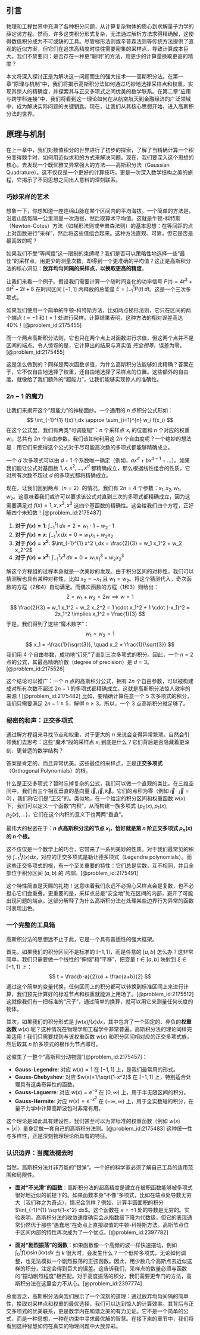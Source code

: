## 引言
物理和工程世界中充满了各种积分问题，从计算复杂物体的质心到求解量子力学的薛定谔方程。然而，许多这类积分形式复杂，无法通过解析方法求得精确解，这使得数值积分成为不可或缺的工具。尽管梯形法则或辛普森法则等传统方法提供了直观的近似方案，但它们在追求高精度时往往需要密集的采样点，导致计算成本巨大。我们不禁要问：是否存在一种更“聪明”的方法，用更少的计算量换取更高的精度？

本文将深入探讨正是为解决这一问题而生的强大技术——高斯积分法。在第一章“原理与机制”中，我们将揭示高斯积分法如何通过巧妙地选择采样点和权重，实现其惊人的精确度，并探索其与正交多项式之间优美的数学联系。在第二章“应用与跨学科连接”中，我们将看到这一理论如何在从航空航天到金融经济的广泛领域中，成为解决实际问题的关键钥匙。现在，让我们从其核心思想开始，进入高斯积分法的世界。

## 原理与机制

在上一章中，我们对数值积分的世界进行了初步的探索，了解了当精确计算一个积分变得棘手时，如何用近似求和的方式来解决问题。现在，我们要深入这个思想的核心，去发现一个既优雅又异常强大的方法——高斯积分法（Gaussian Quadrature）。这不仅仅是一个更好的计算技巧，更是一次深入数学结构之美的旅程，它揭示了不同思想之间出人意料的深刻联系。

### 巧妙采样的艺术

想象一下，你想知道一座连绵山脉在某个区间内的平均海拔。一个简单的方法是，沿着山路每隔一公里测量一次海拔，然后取算术平均值。这就是牛顿-科特斯（Newton-Cotes）方法（如梯形法则或辛普森法则）的基本思想：在等间距的点上对函数进行“采样”，然后将这些值组合起来。这种方法直观、可靠，但它是否是最高效的呢？

如果我们不受“等间距”这一限制的束缚呢？我们是否可以策略性地选择一些“最佳”的采样点，用更少的测量次数，却得到一个更准确的平均值？这正是高斯积分法的核心洞见：**放弃均匀间隔的采样点，以换取更高的精度**。

让我们来看一个例子。假设我们需要计算一个随时间变化的功率信号 $P(t) = 4t^3 + 6t^2 - 2t + 8$ 在时间区间 $[-1, 1]$ 内释放的总能量 $E = \int_{-1}^{1} P(t) \, dt$。这是一个三次多项式。

如果我们使用一个简单的牛顿-科特斯方法，比如两点梯形法则，它只在区间的两个端点 $t=-1$ 和 $t=1$ 处进行采样。计算结果表明，这种方法的相对误差高达 40%！[@problem_id:2175455]

而一个两点高斯积分法则，它也只在两个点上对函数进行求值，但这两个点并不是区间的端点。令人惊讶的是，它计算出的结果与真实值 *完全相等*，误差为零。[@problem_id:2175455]

这是怎么做到的？同样是两次函数求值，为什么高斯积分法能够如此精确？答案在于，它不仅自由地选择了权重，还自由地选择了采样点的位置。这些额外的自由度，就像给了我们额外的“超能力”，让我们能够实现惊人的准确性。

### $2n-1$ 的魔力

让我们来揭开这个“超能力”的神秘面纱。一个通用的 $n$ 点积分公式形如：
$$ \int_{-1}^{1} f(x) \,dx \approx \sum_{i=1}^{n} w_i f(x_i) $$
在这个公式里，我们有两类“可调旋钮”：$n$ 个采样点 $x_i$ 的位置和 $n$ 个对应的权重 $w_i$，总共有 $2n$ 个自由参数。我们该如何利用这 $2n$ 个自由度呢？一个绝妙的想法是：用它们来使得这个公式对于尽可能高次数的多项式都能够精确成立。

一个 $d$ 次多项式可以由 $d+1$ 个系数唯一确定（例如，$ax^d + bx^{d-1} + \dots$）。如果我们能让公式对基函数 $1, x, x^2, \dots, x^d$ 都精确成立，那么根据线性组合的性质，它对所有次数不超过 $d$ 的多项式都将精确成立。

现在，让我们回到两点（$n=2$）的情况。我们有 $2n=4$ 个参数：$x_1, x_2, w_1, w_2$。这意味着我们或许可以要求该公式对直到三次的多项式都精确成立，因为这需要满足对 $f(x) = 1, x, x^2, x^3$ 这四个基函数的精确性。这会给我们四个方程，正好解四个未知数！[@problem_id:2175487]

1.  **对于 $f(x)=1$**: $\int_{-1}^{1} 1 \,dx = 2 = w_1 \cdot 1 + w_2 \cdot 1$
2.  **对于 $f(x)=x$**: $\int_{-1}^{1} x \,dx = 0 = w_1 x_1 + w_2 x_2$
3.  **对于 $f(x)=x^2$**: $\int_{-1}^{1} x^2 \,dx = \frac{2}{3} = w_1 x_1^2 + w_2 x_2^2$
4.  **对于 $f(x)=x^3$**: $\int_{-1}^{1} x^3 \,dx = 0 = w_1 x_1^3 + w_2 x_2^3$

解这个方程组的过程本身就是一次美妙的发现。由于积分区间的对称性，我们可以猜测解也具有某种对称性，比如 $x_2 = -x_1$ 且 $w_1 = w_2$。将这个猜测代入，奇次函数的方程（2和4）自动满足。而偶次函数的方程（1和3）则给出：
$$ 2 = w_1 + w_2 = 2w \implies w=1 $$
$$ \frac{2}{3} = w_1 x_1^2 + w_2 x_2^2 = 1 \cdot x_1^2 + 1 \cdot (-x_1)^2 = 2x_1^2 \implies x_1^2 = \frac{1}{3} $$
于是，我们得到了这些“魔术数字”：
$$ w_1 = w_2 = 1 $$
$$ x_1 = -\frac{1}{\sqrt{3}}, \quad x_2 = \frac{1}{\sqrt{3}} $$
我们用 4 个自由参数，成功地“钉死”了直到三次多项式的积分。因此，一个 $n=2$ 点的公式，其最高精确阶数（degree of precision）是 $d=3$。[@problem_id:2175526]

这个结论可以推广：一个 $n$ 点的高斯积分公式，拥有 $2n$ 个自由参数，可以被构建成对所有次数不超过 $2n-1$ 的多项式都精确成立。这就是高斯积分法惊人效率的来源！[@problem_id:2175482] 比如，要精确计算任意一个 5 次多项式的积分，我们只需要满足 $2n-1 \geq 5$，解得 $n \geq 3$。所以，一个 3 点高斯积分就足够了。

### 秘密的和声：正交多项式

通过解方程组来寻找节点和权重，对于更大的 $n$ 来说会变得异常繁琐。自然会引领我们去思考：这些“魔术”般的采样点 $x_i$ 到底是什么？它们背后是否隐藏着更深刻、更普适的数学结构？

答案是肯定的，而且异常优美。这些最佳的采样点，正是**正交多项式**（Orthogonal Polynomials）的根。

什么是正交多项式？暂时忘掉复杂的公式，我们可以做一个直观的类比。在三维空间中，我们有三个相互垂直的基向量 $\vec{i}, \vec{j}, \vec{k}$。它们的点积为零（例如 $\vec{i} \cdot \vec{j} = 0$），我们称它们是“正交”的。类似地，在一个给定的积分区间和权重函数 $w(x)$ 下，我们可以定义一个函数“内积”，从而构建一族多项式 $\{p_0(x), p_1(x), p_2(x), \dots\}$，它们在这个内积的意义下也两两“垂直”。

最伟大的秘密在于：**$n$ 点高斯积分法的节点 $x_i$，恰好就是第 $n$ 阶正交多项式 $p_n(x)$ 的 $n$ 个根。**

这不仅仅是一个数学上的巧合，它带来了一系列美妙的性质。对于我们最常见的积分 $\int_{-1}^{1} f(x) dx$，对应的正交多项式是勒让德多项式（Legendre polynomials）。而这些正交多项式的根，有一个至关重要的特性：它们总是实数，互不相同，并且全部位于积分区间 $(a, b)$ 的 *内部*。[@problem_id:2175491]

这个特性简直是天赐的礼物！这意味着我们永远不必担心采样点会是复数，也不必担心它们会重叠。更重要的是，采样点总是“安全地”处在区间的内部，避开了可能出现问题的端点。这部分解释了为什么高斯积分法在处理某些边界行为异常的函数时表现出色。

### 一个完整的工具箱

高斯积分法的思想远不止于此，它是一个具有普适性的强大框架。

首先，如果我们的积分区间不是标准的 $[-1, 1]$，而是任意的 $[a, b]$ 怎么办？这非常简单，我们只需要做一个线性的“伸缩”和“平移”，把变量 $t \in [a,b]$ 映射到 $\xi \in [-1,1]$ 上：
$$ t = \frac{b-a}{2}\xi + \frac{a+b}{2} $$
通过这个简单的变量代换，任何区间上的积分都可以转换到标准区间上来进行计算，我们预先计算好的标准节点和权重就能派上用场了。[@problem_id:2175512] 这就像我们有一把标准的“尺子”，通过简单的换算，就可以用它来测量任何长度的物体。

其次，如果我们的积分形式是 $\int w(x)f(x)dx$，其中包含了一个固定的、非负的**权重函数** $w(x)$ 呢？这种情况在物理学和工程学中非常普遍。高斯积分法的理论同样完美适用！我们只需要找到与该权重函数 $w(x)$ 和积分区间相对应的正交多项式族，然后取其 $n$ 阶多项式的根作为节点即可。

这催生了一整个“高斯积分动物园”[@problem_id:2175457]：
- **Gauss-Legendre**: 对应 $w(x)=1$ 在 $[-1, 1]$ 上，是我们最常用的形式。
- **Gauss-Chebyshev**: 对应 $w(x)=1/\sqrt{1-x^2}$ 在 $[-1, 1]$ 上，特别适合处理具有这类奇异性的函数。
- **Gauss-Laguerre**: 对应 $w(x)=e^{-x}$ 在 $[0, \infty)$ 上，用于半无限区间的积分。
- **Gauss-Hermite**: 对应 $w(x)=e^{-x^2}$ 在 $(-\infty, \infty)$ 上，用于全实数轴的积分，在量子力学中计算高斯波包时非常有用。

这个理论是如此具有建设性，我们甚至可以为非标准的权重函数（例如 $w(x)=|x|$）量身定做一套自己的高斯积分法则。[@problem_id:2175483] 这种统一性与多样性，正是深刻物理理论所具有的特征。

### 认识边界：当魔法褪去时

当然，高斯积分法并非万能的“银弹”。一个好的科学家必须了解自己工具的适用范围和局限性。

- **面对“不光滑”的函数**：高斯积分法的超高精度是建立在被积函数能够被多项式很好地近似的前提下的。如果函数本身“不像”多项式，比如在端点处导数无穷大（我们称之为奇点），情况会怎样？例如，计算半圆面积的积分 $\int_{-1}^{1} \sqrt{1-x^2} dx$。这个函数在 $x=\pm 1$ 处的导数是无穷的。实验表明，高斯积分法的收敛速度确实会从指数级下降为代数级，但它的表现通常仍然优于那些“愚蠢地”在奇点上直接取值的牛顿-科特斯方法。高斯节点位于区间内部的特性再次成为了一个优点。[@problem_id:2397782]

- **面对“剧烈振荡”的函数**：如果函数像一个高频的波一样快速摆动，例如 $\int_0^1 f(x)\sin(kx)dx$ 当 $k$ 很大时，会发生什么？一个低阶多项式，无论如何调整，也无法模拟一个剧烈振荡的正弦函数。因此，用少数几个高斯点去近似这样的积分，注定会得到巨大的误差。这告诉我们，采样点的数量必须与函数的“摆动剧烈程度”相匹配。对于高度振荡的积分，我们需要更专门的方法，高斯积分法在这里会力不从心。[@problem_id:2397774]

总而言之，高斯积分法向我们展示了一个深刻的道理：通过放弃均匀间隔的简单性，换取对采样点和权重的最优选择，我们可以达到惊人的计算效率。其背后与正交多项式的优美联系，更是数学内在和谐之美的有力见证。它不是一个简单的公式，而是一种思想，一种在约束中寻求最优解的智慧。在接下来的章节中，我们将看到这种智慧如何在真实的物理问题中大放异彩。